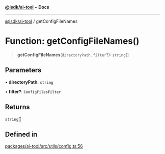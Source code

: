 [**@isdk/ai-tool**](../README.md) • **Docs**

***

[@isdk/ai-tool](../globals.md) / getConfigFileNames

# Function: getConfigFileNames()

> **getConfigFileNames**(`directoryPath`, `filter`?): `string`[]

## Parameters

• **directoryPath**: `string`

• **filter?**: `ConfigFilesFilter`

## Returns

`string`[]

## Defined in

[packages/ai-tool/src/utils/config.ts:56](https://github.com/isdk/ai-tool.js/blob/5f9f0083c734722103ff5468e424b48c212a55f0/src/utils/config.ts#L56)

